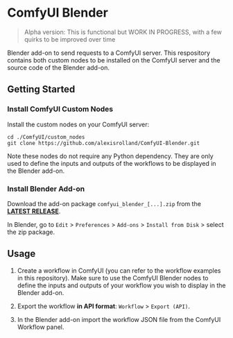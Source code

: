 # ComfyUI Blender

> Alpha version: This is functional but WORK IN PROGRESS, with a few quirks to be improved over time

Blender add-on to send requests to a ComfyUI server. This respository contains both custom nodes to be installed on the ComfyUI server and the source code of the Blender add-on.

## Getting Started

### Install ComfyUI Custom Nodes

Install the custom nodes on your ComfyUI server:

```shell
cd ./ComfyUI/custom_nodes
git clone https://github.com/alexisrolland/ComfyUI-Blender.git
```

Note these nodes do not require any Python dependency. They are only used to define the inputs and outputs of the workflows to be displayed in the Blender add-on.

### Install Blender Add-on

Download the add-on package `comfyui_blender_[...].zip` from the **[LATEST RELEASE](https://github.com/alexisrolland/ComfyUI-Blender/releases)**.

In Blender, go to `Edit` > `Preferences` > `Add-ons` > `Install from Disk` > select the zip package.

## Usage

1. Create a workflow in ComfyUI (you can refer to the workflow examples in this repository). Make sure to use the ComfyUI Blender nodes to define the inputs and outputs of your workflow you wish to display in the Blender add-on.

2. Export the workflow **in API format**: `Workflow` > `Export (API)`.

3. In the Blender add-on import the workflow JSON file from the ComfyUI Workflow panel.
